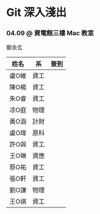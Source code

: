 # Git 深入淺出
### 04.09 @ 資電館三樓 Mac 教室

鄭余玄

姓名 | 系  | 簽到
--- | --- | :-:
| 盧O維 | 資工 |  |
| 陳O楊 | 資工 |  |
| 朱O睿 | 資工 |  |
| 凃O庭 | 物理 |  |
| 黃O涵 | 計財 |  |
| 盧O瑋 | 原科 |  |
| 許O與 | 資工 |  |
| 王O琳 | 資應 |  |
| 蔡O祐 | 資工 |  |
| 張O軒 | 資工 |  |
| 劉O謙 | 物理 |  |
| 王O祺 | 資工 |  |
